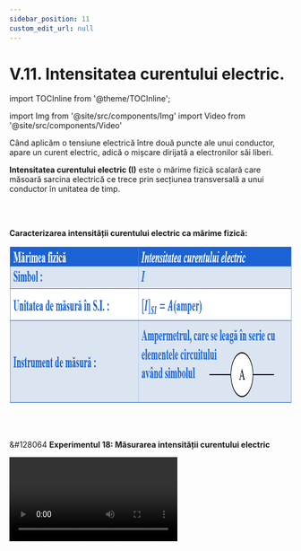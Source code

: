 ```yaml
---
sidebar_position: 11
custom_edit_url: null
---
```


# V.11. Intensitatea curentului electric.


import TOCInline from '@theme/TOCInline';

<TOCInline toc={toc} />


import Img from '@site/src/components/Img'
import Video from '@site/src/components/Video'



Când aplicăm o tensiune electrică între două puncte ale unui conductor, apare un curent electric, adică o mișcare dirijată a electronilor săi liberi.


<div class="alert alert--primary" role="alert">


**Intensitatea curentului electric (I)** este o mărime fizică scalară care măsoară sarcina electrică ce trece prin secțiunea transversală a unui conductor în unitatea de timp.



</div>


<br></br>

<div class="alert alert--primary" role="alert">



**Caracterizarea intensității curentului electric ca mărime fizică:**



<Img className="img-responsive4" src="fizica/clasa6/capitolul5/V-11-intensitatea-curentului-electric-poza1-caracterizarea-intensitatii-curentului-electric-ca-marime-fizica.png" width="1000" height="281" />




</div>


<br></br>



<div class="alert alert--success" role="alert">

&#128064 **Experimentul 18: Măsurarea intensității curentului electric**



<Video src="https://www.youtube.com/embed/AFQKUtUJi3s" />



**Materiale necesare:**   
Baterie electrică, bec, fire de legătură, întrerupător, ampermetru.

<br></br>

**Descrierea experimentului:**   
- Leagă în serie bateria electrică, becul, firele de legătură și întrerupătorul.
- Verifică aprinderea becului.
- Leagă în serie la circuitul deja creat și ampermetru și citește indicația acestuia.
- Dacă dispui de mai multe ampermetre, conectează câte unul in diferite secțiuni ale circuitului și citește indicațiile lor.
  > Intensitatea curentului electric dintr-un circuit electric are aceeași valoare în toate secțiunile circuitului.


<br></br>

**Concluzia experimentului:**   
Intensitatea curentului electric se măsoară cu ampermetru, legat în serie cu elementele circuitului.


<Img className="img-responsive5" src="fizica/clasa6/capitolul5/5_8_4_Poza1_Experiment_CircuitAmpermetru_vers2.jpg" width="1000" height="515" />



<br></br>
<br></br>




</div>






